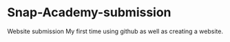 # Snap-Academy-submission
Website submission
My first time using github as well as creating a website.
